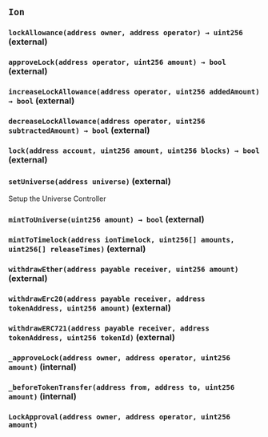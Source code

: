 ## `Ion`






### `lockAllowance(address owner, address operator) → uint256` (external)





### `approveLock(address operator, uint256 amount) → bool` (external)





### `increaseLockAllowance(address operator, uint256 addedAmount) → bool` (external)





### `decreaseLockAllowance(address operator, uint256 subtractedAmount) → bool` (external)





### `lock(address account, uint256 amount, uint256 blocks) → bool` (external)





### `setUniverse(address universe)` (external)



Setup the Universe Controller

### `mintToUniverse(uint256 amount) → bool` (external)





### `mintToTimelock(address ionTimelock, uint256[] amounts, uint256[] releaseTimes)` (external)





### `withdrawEther(address payable receiver, uint256 amount)` (external)





### `withdrawErc20(address payable receiver, address tokenAddress, uint256 amount)` (external)





### `withdrawERC721(address payable receiver, address tokenAddress, uint256 tokenId)` (external)





### `_approveLock(address owner, address operator, uint256 amount)` (internal)





### `_beforeTokenTransfer(address from, address to, uint256 amount)` (internal)






### `LockApproval(address owner, address operator, uint256 amount)`





